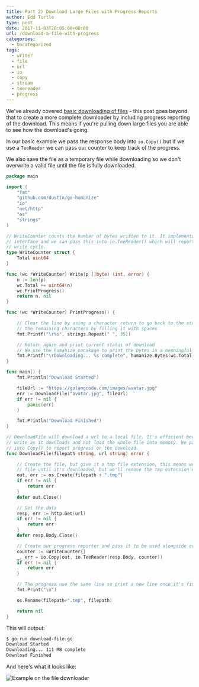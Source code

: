 ```yaml
---
title: Part 2) Download Large Files with Progress Reports
author: Edd Turtle
type: post
date: 2017-11-03T20:05:00+00:00
url: /download-a-file-with-progress
categories:
  - Uncategorized
tags:
  - writer
  - file
  - url
  - io
  - copy
  - stream
  - teereader
  - progress
---
```


We've already covered [basic downloading of files](/download-a-file-from-a-url/) - this post goes beyond that to create a more complete downloader by including progress reporting of the download. This means if you're pulling down large files you are able to see how the download's going.

In our basic example we pass the response body into `io.Copy()` but if we use a `TeeReader` we can pass our counter to keep track of the progress.

We also save the file as a temporary file while downloading so we don't overwrite a valid file until the file is fully downloaded.

```go
package main

import (
    "fmt"
    "github.com/dustin/go-humanize"
    "io"
    "net/http"
    "os"
    "strings"
)

// WriteCounter counts the number of bytes written to it. It implements to the io.Writer
// interface and we can pass this into io.TeeReader() which will report progress on each
// write cycle.
type WriteCounter struct {
    Total uint64
}

func (wc *WriteCounter) Write(p []byte) (int, error) {
    n := len(p)
    wc.Total += uint64(n)
    wc.PrintProgress()
    return n, nil
}

func (wc *WriteCounter) PrintProgress() {

    // Clear the line by using a character return to go back to the start and remove
    // the remaining characters by filling it with spaces
    fmt.Printf("\r%s", strings.Repeat(" ", 35))

    // Return again and print current status of download
    // We use the humanize pacakage to print the bytes in a meaningful way (e.g. 10 MB)
    fmt.Printf("\rDownloading... %s complete", humanize.Bytes(wc.Total))
}

func main() {
    fmt.Println("Download Started")

    fileUrl := "https://golangcode.com/images/avatar.jpg"
    err := DownloadFile("avatar.jpg", fileUrl)
    if err != nil {
        panic(err)
    }

    fmt.Println("Download Finished")
}

// DownloadFile will download a url to a local file. It's efficient because it will
// write as it downloads and not load the whole file into memory. We pass an io.TeeReader
// into Copy() to report progress on the download.
func DownloadFile(filepath string, url string) error {

    // Create the file, but give it a tmp file extension, this means we won't overwrite a
    // file until it's downloaded, but we'll remove the tmp extension once downloaded.
    out, err := os.Create(filepath + ".tmp")
    if err != nil {
        return err
    }
    defer out.Close()

    // Get the data
    resp, err := http.Get(url)
    if err != nil {
        return err
    }
    defer resp.Body.Close()

    // Create our progress reporter and pass it to be used alongside our writer
    counter := &WriteCounter{}
    _, err = io.Copy(out, io.TeeReader(resp.Body, counter))
    if err != nil {
        return err
    }

    // The progress use the same line so print a new line once it's finished downloading
    fmt.Print("\n")

    os.Rename(filepath+".tmp", filepath)

    return nil
}
```

This will output:

```bash
$ go run download-file.go 
Download Started
Downloading... 111 MB complete     
Download Finished
```

And here's what it looks like:

![Example on the file downloader](/img/download-file-example.gif)